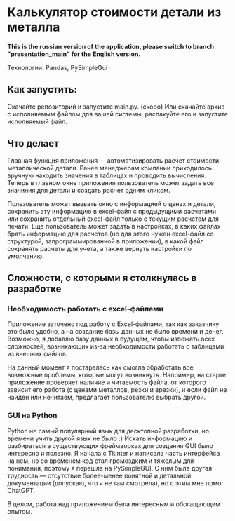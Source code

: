 # Калькулятор стоимости детали из металла
<b>This is the russian version of the application, please switch to branch "presentation_main" for the English version.</b>

Технологии: Pandas, PySimpleGui

## Как запустить:

Скачайте репозиторий и запустите main.py.
(скоро) Или скачайте архив с исполняемым файлом для вашей системы, распакуйте его и запустите исполняемый файл.

## Что делает

Главная функция приложения — автоматизировать расчет стоимости металлической детали. Ранее менеджерам компании приходилось вручную находить значения в таблицах и проводить вычисления. Теперь в главном окне приложения пользователь может задать все значиния для детали и создать расчет одним кликом.

Пользователь может вызвать окно с информацией о ценах и детали, сохранить эту информацию в excel-файл с предыдущими расчетами или сохранить отдельный excel-файл только с текущим расчетом для печати. Еще пользователь может задать в настройках, в каких файлах брать информацию для расчетов (но для этого нужен excel-файл со структурой, запрограммированной в приложении), в какой файл сохранять расчеты для учета, а также вернуть настройки по умолчанию.

## Сложности, с которыми я столкнулась в разработке

### Необходимость работать с excel-файлами

Приложение заточено под работу с Excel-файлами, так как заказчику это было удобно, а на создание базы данных не было времени и денег. Возможно, я добавлю базу данных в будущем, чтобы избежать всех сложностей, возникающих из-за необходимости работать с таблицами из внешних файлов.

На данный момент я постаралась как смогла обработать все возможные проблемы, которые могут возникнуть. Например, на старте приложение проверяет наличие и читаемость файла, от которого зависит его работа (с ценами металлов, резки и врезки), и если файл не найден или нечитаем, предлагает пользователю выбрать другой.

### GUI на Python

Python не самый популярный язык для десктопной разработки, но времени учить другой язык не было :\)
Искать информацию и разбираться в существующих фреймворках для создания GUI было интересно и полезно. Я начала с Tkinter и написала часть интерфейса на нем, но со временем код стал громоздким и тяжелым для понимания, поэтому я перешла на PySimpleGUI. С ним была другая трудность — отсутствие более-менее понятной и детальной документации (допускаю, что я не там смотрела), но с этим мне помог ChatGPT.

В целом, работа над приложением была интересным и обогащающим опытом.
